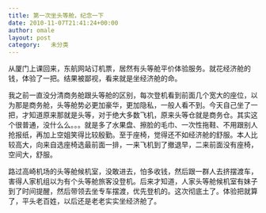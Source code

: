 ```yaml
---
title: 第一次坐头等舱，纪念一下
date: 2010-11-07T21:41:24+00:00
author: omale
layout: post
category:   未分类  
---
```

从厦门上课回来，东航网站订机票，居然有头等舱平价体验服务。就花经济舱的钱，体验了一把。结果被鄙视，看来就是坐经济舱的命。

我之前一直没分清商务舱跟头等舱的区别，每次登机看到前面几个宽大的座位，以为那是商务舱，头等舱势必更加豪华，更加隐私，一般人看不到。今天自己坐了一把，才知道原来那就是头等，对于绝大多数飞机，原来头等仓就是商务仓。其实这个很普通，没什么么。。。就是多了水果盘、擦脸的毛巾、一次性拖鞋、不用跟别人抢报纸，再加上空姐笑得比较殷勤。至于座椅，觉得还不如经济舱的舒服。本人比较高大，向来自选座椅选最前面一排，一来飞机到了撤退早，二来前面没有座椅，空间大，舒服。

路过高崎机场的头等舱候机室，没敢进去，怕多收钱，然后跟一群人去挤摆渡车，害得人家机组以为有个头等舱旅客没登机。后来才知道，人家头等舱候机室有妹子到了时间提醒，然后带领去坐专车摆渡，优先登机的。这次彻底土了。体验把就算了，平头老百姓，以后还是老老实实坐经济舱了。